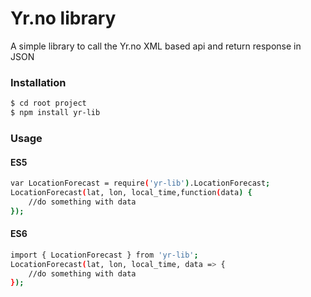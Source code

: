 # Yr.no library  

A simple library to call the Yr.no XML based api and return response in JSON


### Installation

```sh
$ cd root project
$ npm install yr-lib
```

### Usage
#### ES5
```sh
var LocationForecast = require('yr-lib').LocationForecast;
LocationForecast(lat, lon, local_time,function(data) {
	//do something with data  
});

```
#### ES6
```sh
import { LocationForecast } from 'yr-lib';
LocationForecast(lat, lon, local_time, data => {
	//do something with data      
});
```